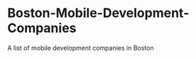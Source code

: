 Boston-Mobile-Development-Companies
===================================

A list of mobile development companies in Boston
